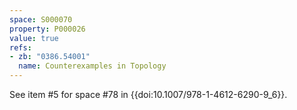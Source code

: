 ```yaml
---
space: S000070
property: P000026
value: true
refs:
- zb: "0386.54001"
  name: Counterexamples in Topology
---
```


See item #5 for space #78 in {{doi:10.1007/978-1-4612-6290-9_6}}.
